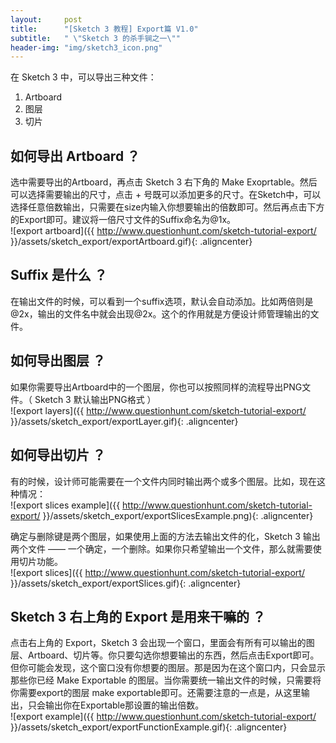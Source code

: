 ```yaml
---
layout:     post
title:      "[Sketch 3 教程] Export篇 V1.0"
subtitle:   " \"Sketch 3 的杀手锏之一\""
header-img: "img/sketch3_icon.png"
---
```


在 Sketch 3 中，可以导出三种文件：
1. Artboard
2. 图层
2. 切片

## 如何导出 Artboard ？
选中需要导出的Artboard，再点击 Sketch 3 右下角的 Make Exoprtable。然后可以选择需要输出的尺寸，点击 + 号既可以添加更多的尺寸。在Sketch中，可以选择任意倍数输出，只需要在size内输入你想要输出的倍数即可。然后再点击下方的Export即可。建议将一倍尺寸文件的Suffix命名为@1x。<br/>
![export artboard]({{ http://www.questionhunt.com/sketch-tutorial-export/ }}/assets/sketch_export/exportArtboard.gif){: .aligncenter}

## Suffix 是什么 ？
在输出文件的时候，可以看到一个suffix选项，默认会自动添加。比如两倍则是@2x，输出的文件名中就会出现@2x。这个的作用就是方便设计师管理输出的文件。

## 如何导出图层 ？
如果你需要导出Artboard中的一个图层，你也可以按照同样的流程导出PNG文件。（ Sketch 3 默认输出PNG格式 ）<br/>
![export layers]({{ http://www.questionhunt.com/sketch-tutorial-export/ }}/assets/sketch_export/exportLayer.gif){: .aligncenter}

## 如何导出切片 ？
有的时候，设计师可能需要在一个文件内同时输出两个或多个图层。比如，现在这种情况：<br/>
![export slices example]({{ http://www.questionhunt.com/sketch-tutorial-export/ }}/assets/sketch_export/exportSlicesExample.png){: .aligncenter}

确定与删除键是两个图层，如果使用上面的方法去输出文件的化，Sketch 3 输出两个文件 —— 一个确定，一个删除。如果你只希望输出一个文件，那么就需要使用切片功能。<br/>
![export slices]({{ http://www.questionhunt.com/sketch-tutorial-export/ }}/assets/sketch_export/exportSlices.gif){: .aligncenter}

## Sketch 3 右上角的 Export 是用来干嘛的 ？
点击右上角的 Export，Sketch 3 会出现一个窗口，里面会有所有可以输出的图层、Artboard、切片等。你只要勾选你想要输出的东西，然后点击Export即可。但你可能会发现，这个窗口没有你想要的图层。那是因为在这个窗口内，只会显示那些你已经 Make Exportable 的图层。当你需要统一输出文件的时候，只需要将你需要export的图层 make exportable即可。还需要注意的一点是，从这里输出，只会输出你在Exportable那设置的输出倍数。<br/>
![export example]({{ http://www.questionhunt.com/sketch-tutorial-export/ }}/assets/sketch_export/exportFunctionExample.gif){: .aligncenter}
